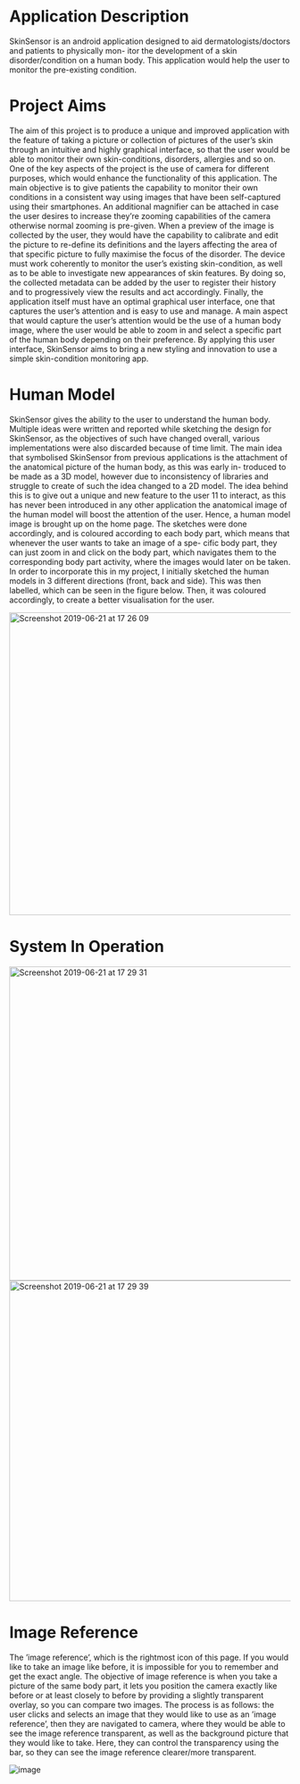 # Application Description 
SkinSensor is an android application designed to aid dermatologists/doctors and patients to physically mon- itor the development of a skin disorder/condition on a human body. This application would help the user to monitor the pre-existing condition.

Project Aims
===========

The aim of this project is to produce a unique and improved application with the feature of taking a picture or collection of pictures of the user’s skin through an intuitive and highly graphical interface, so that the user would be able to monitor their own skin-conditions, disorders, allergies and so on. One of the key aspects of the project is the use of camera for different purposes, which would enhance the functionality of this application.
The main objective is to give patients the capability to monitor their own conditions in a consistent way using images that have been self-captured using their smartphones. An additional magnifier can be attached in case the user desires to increase they’re zooming capabilities of the camera otherwise normal zooming is pre-given. When a preview of the image is collected by the user, they would have the capability to calibrate and edit the picture to re-define its definitions and the layers affecting the area of that specific picture to fully maximise the focus of the disorder.
The device must work coherently to monitor the user’s existing skin-condition, as well as to be able to investigate new appearances of skin features. By doing so, the collected metadata can be added by the user to register their history and to progressively view the results and act accordingly.
Finally, the application itself must have an optimal graphical user interface, one that captures the user’s attention and is easy to use and manage. A main aspect that would capture the user’s attention would be the use of a human body image, where the user would be able to zoom in and select a specific part of the human body depending on their preference. By applying this user interface, SkinSensor aims to bring a new styling and innovation to use a simple skin-condition monitoring app.

Human Model
===========
SkinSensor gives the ability to the user to understand the human body. Multiple ideas were written and reported while sketching the design for SkinSensor, as the objectives of such have changed overall, various implementations were also discarded because of time limit. The main idea that symbolised SkinSensor from previous applications is the attachment of the anatomical picture of the human body, as this was early in- troduced to be made as a 3D model, however due to inconsistency of libraries and struggle to create of such the idea changed to a 2D model. The idea behind this is to give out a unique and new feature to the user
11
to interact, as this has never been introduced in any other application the anatomical image of the human model will boost the attention of the user.
Hence, a human model image is brought up on the home page. The sketches were done accordingly, and is coloured according to each body part, which means that whenever the user wants to take an image of a spe- cific body part, they can just zoom in and click on the body part, which navigates them to the corresponding body part activity, where the images would later on be taken. In order to incorporate this in my project, I initially sketched the human models in 3 different directions (front, back and side). This was then labelled, which can be seen in the figure below. Then, it was coloured accordingly, to create a better visualisation for the user.

<img width="542" alt="Screenshot 2019-06-21 at 17 26 09" src="https://user-images.githubusercontent.com/25173957/59937191-b0b9c980-9449-11e9-916e-2dfc89079591.png">

System In Operation 
===========
<img width="562" alt="Screenshot 2019-06-21 at 17 29 31" src="https://user-images.githubusercontent.com/25173957/59937396-405f7800-944a-11e9-845c-af14f067644c.png">

<img width="574" alt="Screenshot 2019-06-21 at 17 29 39" src="https://user-images.githubusercontent.com/25173957/59937430-52d9b180-944a-11e9-8c58-16f8d9a405df.png">


Image Reference 
===========
The ’image reference’, which is the rightmost icon of this page. If you would like to take an image like before, it is impossible for you to remember and get the exact angle. The objective of image reference is when you take a picture of the same body part, it lets you position the camera exactly like before or at least closely to before by providing a slightly transparent overlay, so you can compare two images. The process is as follows: the user clicks and selects an image that they would like to use as an ’image reference’, then they are navigated to camera, where they would be able to see the image reference transparent, as well as the background picture that they would like to take. Here, they can control the transparency using the bar, so they can see the image reference clearer/more transparent.

![image](https://user-images.githubusercontent.com/25173957/59937481-700e8000-944a-11e9-9404-6b6f058111d4.png)








  
